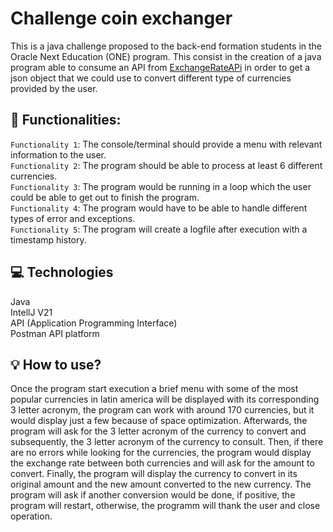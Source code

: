 # Challenge coin exchanger
This is a java challenge proposed to the back-end formation students in the Oracle Next Education (ONE) program.
This consist in the creation of a java program able to consume an API from [ExchangeRateAPi](https://www.exchangerate-api.com/) in order to get a json object that we could use to convert different type of currencies provided by the user.

## :hammer: Functionalities:
`Functionality 1`: The console/terminal should provide a menu with relevant information to the user. \
`Functionality 2`: The program should be able to process at least 6 different currencies. \
`Functionality 3`: The program would be running in a loop which the user could be able to get out to finish the program. \
`Functionality 4`: The program would have to be able to handle different types of error and exceptions. \
`Functionality 5`: The program will create a logfile after execution with a timestamp history.

## :computer: Technologies
Java \
IntellJ V21 \
API (Application Programming Interface) \
Postman API platform

## :bulb: How to use?
Once the program start execution a brief menu with some of the most popular currencies in latin america will be displayed with its corresponding 3 letter acronym, the program can work with around 170 currencies, but it would display just a few because of space optimization.
Afterwards, the program will ask for the 3 letter acronym of the currency to convert and subsequently, the 3 letter acronym of the currency to consult. 
Then, if there are no errors while looking for the currencies, the program would display the exchange rate between both currencies and will ask for the amount to convert.
Finally, the program will display the currency to convert in its original amount and the new amount converted to the new currency. The program will ask if another conversion would be done, if positive, the program will restart, otherwise, the programm will thank the user and close operation.


